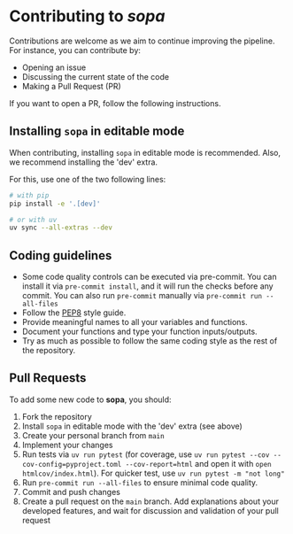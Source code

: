 # Contributing to *sopa*

Contributions are welcome as we aim to continue improving the pipeline. For instance, you can contribute by:

- Opening an issue
- Discussing the current state of the code
- Making a Pull Request (PR)

If you want to open a PR, follow the following instructions.

## Installing `sopa` in editable mode

When contributing, installing `sopa` in editable mode is recommended. Also, we recommend installing the 'dev' extra.

For this, use one of the two following lines:

```sh
# with pip
pip install -e '.[dev]'

# or with uv
uv sync --all-extras --dev
```

## Coding guidelines

- Some code quality controls can be executed via pre-commit. You can install it via `pre-commit install`, and it will run the checks before any commit. You can also run `pre-commit` manually via `pre-commit run --all-files`
- Follow the [PEP8](https://peps.python.org/pep-0008/) style guide.
- Provide meaningful names to all your variables and functions.
- Document your functions and type your function inputs/outputs.
- Try as much as possible to follow the same coding style as the rest of the repository.

## Pull Requests

To add some new code to **sopa**, you should:

1. Fork the repository
2. Install `sopa` in editable mode with the 'dev' extra (see above)
3. Create your personal branch from `main`
4. Implement your changes
5. Run tests via `uv run pytest` (for coverage, use `uv run pytest --cov --cov-config=pyproject.toml --cov-report=html` and open it with `open htmlcov/index.html`). For quicker test, use `uv run pytest -m "not long"`
6. Run `pre-commit run --all-files` to ensure minimal code quality.
7. Commit and push changes
8. Create a pull request on the `main` branch. Add explanations about your developed features, and wait for discussion and validation of your pull request
